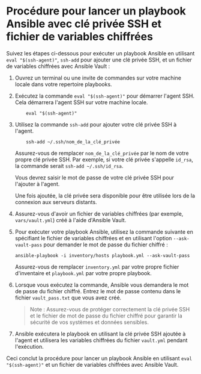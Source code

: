 # Procédure pour lancer un playbook Ansible avec clé privée SSH et fichier de variables chiffrées

Suivez les étapes ci-dessous pour exécuter un playbook Ansible en utilisant `eval "$(ssh-agent)"`, `ssh-add` pour ajouter une clé privée SSH, et un fichier de variables chiffrées avec Ansible Vault :

1. Ouvrez un terminal ou une invite de commandes sur votre machine locale dans votre repertoire playbooks.

2. Exécutez la commande `eval "$(ssh-agent)"` pour démarrer l'agent SSH. Cela démarrera l'agent SSH sur votre machine locale.


    ```
        eval "$(ssh-agent)"
    ```

3. Utilisez la commande `ssh-add` pour ajouter votre clé privée SSH à l'agent. 

    ```
        ssh-add ~/.ssh/nom_de_la_clé_privée
    ```

    Assurez-vous de remplacer `nom_de_la_clé_privée` par le nom de votre propre clé privée SSH. 
    Par exemple, si votre clé privée s'appelle `id_rsa`, la commande serait `ssh-add ~/.ssh/id_rsa`.
    
    Vous devrez saisir le mot de passe de votre clé privée SSH pour l'ajouter à l'agent. 
    
    Une fois ajoutée, la clé privée sera disponible pour être utilisée lors de la connexion aux serveurs distants.

4. Assurez-vous d'avoir un fichier de variables chiffrées (par exemple, `vars/vault.yml`) créé à l'aide d'Ansible Vault.

5. Pour exécuter votre playbook Ansible, utilisez la commande suivante en spécifiant le fichier de variables chiffrées et en utilisant l'option `--ask-vault-pass` pour demander le mot de passe du fichier chiffré :

    ```
    ansible-playbook -i inventory/hosts playbook.yml --ask-vault-pass 
    ```

    Assurez-vous de remplacer `inventory.yml` par votre propre fichier d'inventaire et `playbook.yml` par votre propre playbook.

6. Lorsque vous exécutez la commande, Ansible vous demandera le mot de passe du fichier chiffré. Entrez le mot de passe contenu dans le fichier `vault_pass.txt` que vous avez créé.

    > Note : Assurez-vous de protéger correctement la clé privée SSH et le fichier de mot de passe du fichier chiffré pour garantir la sécurité de vos systèmes et données sensibles.

7. Ansible exécutera le playbook en utilisant la clé privée SSH ajoutée à l'agent et utilisera les variables chiffrées du fichier `vault.yml` pendant l'exécution.

Ceci conclut la procédure pour lancer un playbook Ansible en utilisant `eval "$(ssh-agent)"` et un fichier de variables chiffrées avec Ansible Vault.
